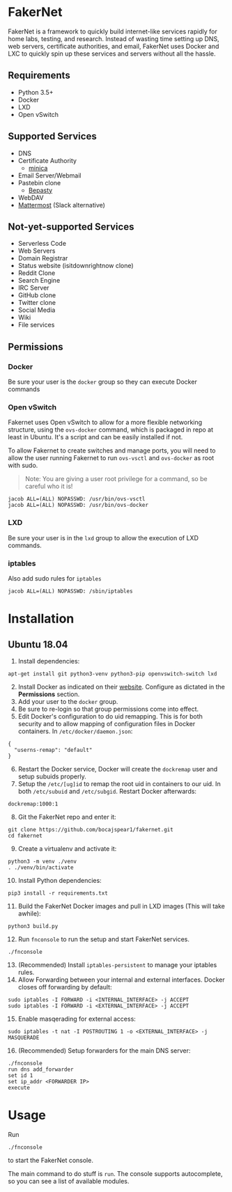 # FakerNet

FakerNet is a framework to quickly build internet-like services rapidly for home labs, testing, and research. Instead of wasting time setting up DNS, web servers, certificate authorities, and email, FakerNet uses Docker and LXC to quickly spin up these services and servers without all the hassle.

## Requirements

* Python 3.5+
* Docker
* LXD
* Open vSwitch

## Supported Services

* DNS
* Certificate Authority
  * [minica](https://github.com/bocajspear1/minica)
* Email Server/Webmail
* Pastebin clone
  * [Bepasty](https://github.com/bepasty/bepasty-server)
* WebDAV
* [Mattermost](https://mattermost.com/) (Slack alternative)

## Not-yet-supported Services

* Serverless Code
* Web Servers
* Domain Registrar
* Status website (isitdownrightnow clone)
* Reddit Clone
* Search Engine
* IRC Server
* GitHub clone
* Twitter clone
* Social Media
* Wiki
* File services

## Permissions


### Docker

Be sure your user is the `docker` group so they can execute Docker commands

### Open vSwitch

Fakernet uses Open vSwitch to allow for a more flexible networking structure, using the `ovs-docker` command, which is packaged in repo at least in Ubuntu. It's a script and can be easily installed if not. 

To allow Fakernet to create switches and manage ports, you will need to allow the user running Fakernet to run `ovs-vsctl` and `ovs-docker` as root with sudo.
> Note: You are giving a user root privilege for a command, so be careful who it is!
```
jacob ALL=(ALL) NOPASSWD: /usr/bin/ovs-vsctl
jacob ALL=(ALL) NOPASSWD: /usr/bin/ovs-docker
```

### LXD

Be sure your user is in the `lxd` group to allow the execution of LXD commands.

### iptables

Also add sudo rules for `iptables`
```
jacob ALL=(ALL) NOPASSWD: /sbin/iptables
```

# Installation

## Ubuntu 18.04

1. Install dependencies:
```
apt-get install git python3-venv python3-pip openvswitch-switch lxd 
```
2. Install Docker as indicated on their [website](https://docs.docker.com/install/linux/docker-ce/ubuntu/). Configure as dictated in the **Permissions** section.
3. Add your user to the `docker` group.
4. Be sure to re-login so that group permissions come into effect.
5. Edit Docker's configuration to do uid remapping. This is for both security and to allow mapping of configuration files in Docker containers. In `/etc/docker/daemon.json`:
```
{
  "userns-remap": "default"
}
```
6. Restart the Docker service, Docker will create the `dockremap` user and setup subuids properly. 
7. Setup the `/etc/[ug]id` to remap the root uid in containers to our uid. In both `/etc/subuid` and `/etc/subgid`. Restart Docker afterwards:
```
dockremap:1000:1
```
8. Git the FakerNet repo and enter it:
```
git clone https://github.com/bocajspear1/fakernet.git
cd fakernet
```
9. Create a virtualenv and activate it:
```
python3 -m venv ./venv
. ./venv/bin/activate
```
10. Install Python dependencies:
```
pip3 install -r requirements.txt
```
11. Build the FakerNet Docker images and pull in LXD images (This will take awhile):
```
python3 build.py
```
12. Run `fnconsole` to run the setup and start FakerNet services.
```
./fnconsole
```
13. (Recommended) Install `iptables-persistent` to manage your iptables rules.
14. Allow Forwarding between your internal and external interfaces. Docker closes off forwarding by default:
```
sudo iptables -I FORWARD -i <INTERNAL_INTERFACE> -j ACCEPT
sudo iptables -I FORWARD -i <EXTERNAL_INTERFACE> -j ACCEPT
```
15. Enable masqerading for external access:
```
sudo iptables -t nat -I POSTROUTING 1 -o <EXTERNAL_INTERFACE> -j MASQUERADE
```
16. (Recommended) Setup forwarders for the main DNS server:
```
./fnconsole
run dns add_forwarder
set id 1
set ip_addr <FORWARDER IP>
execute
```

# Usage

Run
```
./fnconsole
```
to start the FakerNet console.

The main command to do stuff is `run`. The console supports autocomplete, so you can see a list of available modules.